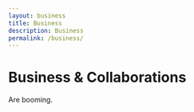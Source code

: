 ```yaml
---
layout: business
title: Business
description: Business
permalink: /business/
---
```


# Business & Collaborations
Are booming.